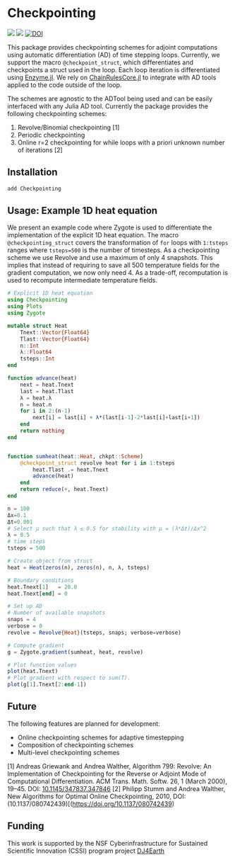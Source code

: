 # Checkpointing
[![][build-stable-img]][build-url] [![][docs-stable-img]][docs-stable-url] [![DOI](https://zenodo.org/badge/417181074.svg)](https://zenodo.org/badge/latestdoi/417181074)

This package provides checkpointing schemes for adjoint computations using automatic differentiation (AD) of time stepping loops. Currently, we support the macro `@checkpoint_struct`, which differentiates and checkpoints a struct used in the loop. Each loop iteration is differentiated using [Enzyme.jl](https://github.com/EnzymeAD/Enzyme.jl). We rely on [ChainRulesCore.jl](https://github.com/JuliaDiff/ChainRulesCore.jl) to integrate with AD tools applied to the code outside of the loop.

The schemes are agnostic to the ADTool being used and can be easily interfaced with any Julia AD tool. Currently the package provides the following checkpointing schemes:

1. Revolve/Binomial checkpointing [1]
2. Periodic checkpointing
3. Online r=2 checkpointing for while loops with a priori unknown number of iterations [2]

## Installation

```julia
add Checkpointing
```

## Usage: Example 1D heat equation

We present an example code where Zygote is used to differentiate the implementation of the explicit 1D heat equation. The macro `@checkpointing_struct` covers the transformation of `for` loops with `1:tsteps` ranges where `tsteps=500` is the number of timesteps. As a checkpointing scheme we use Revolve and use a maximum of only 4 snapshots. This implies that instead of requiring to save all 500 temperature fields for the gradient computation, we now only need 4. As a trade-off, recomputation is used to recompute intermediate temperature fields.

```julia
# Explicit 1D heat equation
using Checkpointing
using Plots
using Zygote

mutable struct Heat
    Tnext::Vector{Float64}
    Tlast::Vector{Float64}
    n::Int
    λ::Float64
    tsteps::Int
end

function advance(heat)
    next = heat.Tnext
    last = heat.Tlast
    λ = heat.λ
    n = heat.n
    for i in 2:(n-1)
        next[i] = last[i] + λ*(last[i-1]-2*last[i]+last[i+1])
    end
    return nothing
end


function sumheat(heat::Heat, chkpt::Scheme)
    @checkpoint_struct revolve heat for i in 1:tsteps
        heat.Tlast .= heat.Tnext
        advance(heat)
    end
    return reduce(+, heat.Tnext)
end

n = 100
Δx=0.1
Δt=0.001
# Select μ such that λ ≤ 0.5 for stability with μ = (λ*Δt)/Δx^2
λ = 0.5
# time steps
tsteps = 500

# Create object from struct
heat = Heat(zeros(n), zeros(n), n, λ, tsteps)

# Boundary conditions
heat.Tnext[1]   = 20.0
heat.Tnext[end] = 0

# Set up AD
# Number of available snapshots
snaps = 4
verbose = 0
revolve = Revolve{Heat}(tsteps, snaps; verbose=verbose)

# Compute gradient
g = Zygote.gradient(sumheat, heat, revolve)

# Plot function values
plot(heat.Tnext)
# Plot gradient with respect to sum(T).
plot(g[1].Tnext[2:end-1])
```
## Future

The following features are planned for development:

* Online checkpointing schemes for adaptive timestepping
* Composition of checkpointing schemes
* Multi-level checkpointing schemes

[1] Andreas Griewank and Andrea Walther, Algorithm 799: Revolve: An Implementation of Checkpointing for the Reverse or Adjoint Mode of Computational Differentiation. ACM Trans. Math. Softw. 26, 1 (March 2000), 19–45. DOI: [10.1145/347837.347846](https://doi.org/10.1145/347837.347846)
[2] Philipp Stumm and Andrea Walther, New Algorithms for Optimal Online Checkpointing, 2010, DOI: (10.1137/080742439)[(https://doi.org/10.1137/080742439)

## Funding

This work is supported by the NSF Cyberinfrastructure for Sustained Scientific Innovation (CSSI) program project [DJ4Earth](https://dj4earth.github.io/)

[docs-stable-img]: https://img.shields.io/badge/docs-stable-blue.svg
[docs-stable-url]: https://Argonne-National-Laboratory.github.io/Checkpointing.jl/
[build-url]: https://github.com/Argonne-National-Laboratory/Checkpointing.jl/actions?query=workflow/actions?query=workflow
[build-stable-img]: https://github.com/Argonne-National-Laboratory/Checkpointing.jl/workflows/Run%20tests/badge.svg?branch=main
